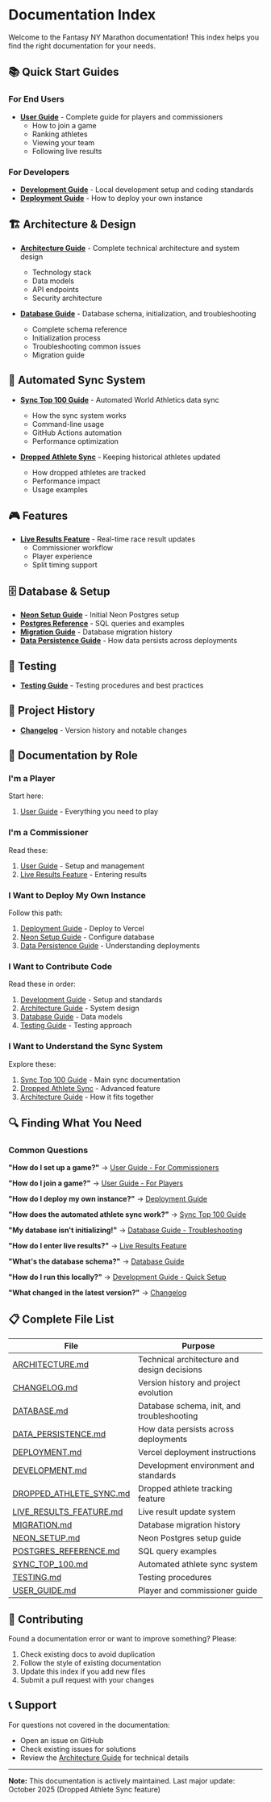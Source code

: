 # Documentation Index

Welcome to the Fantasy NY Marathon documentation! This index helps you find the right documentation for your needs.

## 📚 Quick Start Guides

### For End Users
- **[User Guide](USER_GUIDE.md)** - Complete guide for players and commissioners
  - How to join a game
  - Ranking athletes
  - Viewing your team
  - Following live results

### For Developers
- **[Development Guide](DEVELOPMENT.md)** - Local development setup and coding standards
- **[Deployment Guide](DEPLOYMENT.md)** - How to deploy your own instance

## 🏗️ Architecture & Design

- **[Architecture Guide](ARCHITECTURE.md)** - Complete technical architecture and system design
  - Technology stack
  - Data models
  - API endpoints
  - Security architecture

- **[Database Guide](DATABASE.md)** - Database schema, initialization, and troubleshooting
  - Complete schema reference
  - Initialization process
  - Troubleshooting common issues
  - Migration guide

## 🔄 Automated Sync System

- **[Sync Top 100 Guide](SYNC_TOP_100.md)** - Automated World Athletics data sync
  - How the sync system works
  - Command-line usage
  - GitHub Actions automation
  - Performance optimization

- **[Dropped Athlete Sync](DROPPED_ATHLETE_SYNC.md)** - Keeping historical athletes updated
  - How dropped athletes are tracked
  - Performance impact
  - Usage examples

## 🎮 Features

- **[Live Results Feature](LIVE_RESULTS_FEATURE.md)** - Real-time race result updates
  - Commissioner workflow
  - Player experience
  - Split timing support

## 🗄️ Database & Setup

- **[Neon Setup Guide](NEON_SETUP.md)** - Initial Neon Postgres setup
- **[Postgres Reference](POSTGRES_REFERENCE.md)** - SQL queries and examples
- **[Migration Guide](MIGRATION.md)** - Database migration history
- **[Data Persistence Guide](DATA_PERSISTENCE.md)** - How data persists across deployments

## 🧪 Testing

- **[Testing Guide](TESTING.md)** - Testing procedures and best practices

## 📝 Project History

- **[Changelog](CHANGELOG.md)** - Version history and notable changes

## 📖 Documentation by Role

### I'm a Player
Start here:
1. [User Guide](USER_GUIDE.md) - Everything you need to play

### I'm a Commissioner
Read these:
1. [User Guide](USER_GUIDE.md) - Setup and management
2. [Live Results Feature](LIVE_RESULTS_FEATURE.md) - Entering results

### I Want to Deploy My Own Instance
Follow this path:
1. [Deployment Guide](DEPLOYMENT.md) - Deploy to Vercel
2. [Neon Setup Guide](NEON_SETUP.md) - Configure database
3. [Data Persistence Guide](DATA_PERSISTENCE.md) - Understanding deployments

### I Want to Contribute Code
Read these in order:
1. [Development Guide](DEVELOPMENT.md) - Setup and standards
2. [Architecture Guide](ARCHITECTURE.md) - System design
3. [Database Guide](DATABASE.md) - Data models
4. [Testing Guide](TESTING.md) - Testing approach

### I Want to Understand the Sync System
Explore these:
1. [Sync Top 100 Guide](SYNC_TOP_100.md) - Main sync documentation
2. [Dropped Athlete Sync](DROPPED_ATHLETE_SYNC.md) - Advanced feature
3. [Architecture Guide](ARCHITECTURE.md) - How it fits together

## 🔍 Finding What You Need

### Common Questions

**"How do I set up a game?"**
→ [User Guide - For Commissioners](USER_GUIDE.md#for-commissioners)

**"How do I join a game?"**
→ [User Guide - For Players](USER_GUIDE.md#for-players)

**"How do I deploy my own instance?"**
→ [Deployment Guide](DEPLOYMENT.md)

**"How does the automated athlete sync work?"**
→ [Sync Top 100 Guide](SYNC_TOP_100.md)

**"My database isn't initializing!"**
→ [Database Guide - Troubleshooting](DATABASE.md#troubleshooting)

**"How do I enter live results?"**
→ [Live Results Feature](LIVE_RESULTS_FEATURE.md)

**"What's the database schema?"**
→ [Database Guide](DATABASE.md#database-schema)

**"How do I run this locally?"**
→ [Development Guide - Quick Setup](DEVELOPMENT.md#quick-setup)

**"What changed in the latest version?"**
→ [Changelog](CHANGELOG.md)

## 📋 Complete File List

| File | Purpose |
|------|---------|
| [ARCHITECTURE.md](ARCHITECTURE.md) | Technical architecture and design decisions |
| [CHANGELOG.md](CHANGELOG.md) | Version history and project evolution |
| [DATABASE.md](DATABASE.md) | Database schema, init, and troubleshooting |
| [DATA_PERSISTENCE.md](DATA_PERSISTENCE.md) | How data persists across deployments |
| [DEPLOYMENT.md](DEPLOYMENT.md) | Vercel deployment instructions |
| [DEVELOPMENT.md](DEVELOPMENT.md) | Development environment and standards |
| [DROPPED_ATHLETE_SYNC.md](DROPPED_ATHLETE_SYNC.md) | Dropped athlete tracking feature |
| [LIVE_RESULTS_FEATURE.md](LIVE_RESULTS_FEATURE.md) | Live result update system |
| [MIGRATION.md](MIGRATION.md) | Database migration history |
| [NEON_SETUP.md](NEON_SETUP.md) | Neon Postgres setup guide |
| [POSTGRES_REFERENCE.md](POSTGRES_REFERENCE.md) | SQL query examples |
| [SYNC_TOP_100.md](SYNC_TOP_100.md) | Automated athlete sync system |
| [TESTING.md](TESTING.md) | Testing procedures |
| [USER_GUIDE.md](USER_GUIDE.md) | Player and commissioner guide |

## 🤝 Contributing

Found a documentation error or want to improve something? Please:

1. Check existing docs to avoid duplication
2. Follow the style of existing documentation
3. Update this index if you add new files
4. Submit a pull request with your changes

## 📞 Support

For questions not covered in the documentation:
- Open an issue on GitHub
- Check existing issues for solutions
- Review the [Architecture Guide](ARCHITECTURE.md) for technical details

---

**Note:** This documentation is actively maintained. Last major update: October 2025 (Dropped Athlete Sync feature)
